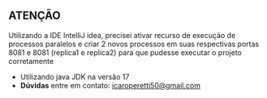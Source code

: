 ## ATENÇÃO

Utilizando a IDE IntelliJ idea, precisei ativar recurso de execução de processos paralelos e criar 2 novos processos em suas respectivas portas 8081 e 8081 (replica1 e replica2) para que pudesse executar o projeto corretamente
- Utilizando java JDK na versão 17
- <strong>Dúvidas</strong> entre em contato: icaroperetti50@gmail.com
